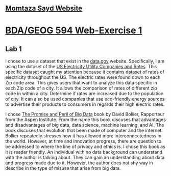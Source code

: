 ## [Momtaza Sayd Website](https://msayd99.github.io/msayd.GitHub.io/)

# [BDA/GEOG 594 Web-Exercise 1](https://sdsu.instructure.com/courses/141078/assignments/1009767)
## Lab 1

I chose to use a dataset that exist in the [data.gov](https://catalog.data.gov/dataset) website. Specifically, I am using the dataset of the [US Electricity Utility Companies and Rates](https://catalog.data.gov/dataset/u-s-electric-utility-companies-and-rates-look-up-by-zipcode-2020). This specific dataset caught my attention because it contains dataset of rates of electricity throughout the US. The electric rates were found down to each Zip code area. This gives users that want to analyze this data specific in each Zip code of a city. It allows the comparison of rates of different zip code in within a city. Determine if rates are increased due to the population of city. It can also be used companies that use eco-friendly energy sources to advertise their products to consumers in regards their high electric rates. 

I chose [The Promise and Peril of Big Data](https://www.aspeninstitute.org/wp-content/uploads/files/content/docs/pubs/The_Promise_and_Peril_of_Big_Data.pdf) book by David Bollier, Rapporteur from the Aspen Institute. From the name this book discuses that advantages and disadvantages of big data, data science, machine learning, and AI. The book discuses that evolution that been made of computer and the internet. Bollier repeatedly stresses how it has allowed more interconnectedness in the world. However, at time and innovation progress, there are question to be addressed to where the line of privacy and ethics is. I chose this book as it is reader friendly. An individual with no data background can understand with the author is talking about. They can gain an understanding about data and progress made due to it. However, the author does not shy way in describe in the type of misuse that arise from big data. 

